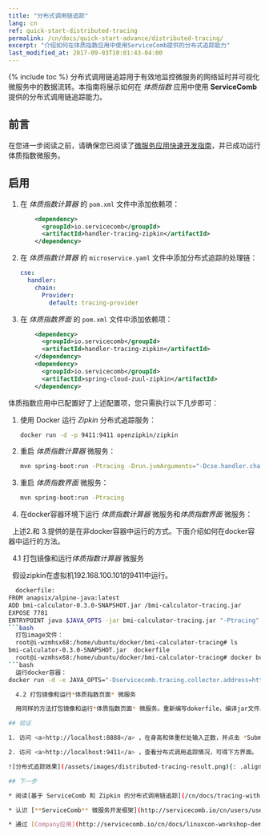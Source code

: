 ```yaml
---
title: "分布式调用链追踪"
lang: cn
ref: quick-start-distributed-tracing
permalink: /cn/docs/quick-start-advance/distributed-tracing/
excerpt: "介绍如何在体质指数应用中使用ServiceComb提供的分布式追踪能力"
last_modified_at: 2017-09-03T10:01:43-04:00
---
```


{% include toc %}
分布式调用链追踪用于有效地监控微服务的网络延时并可视化微服务中的数据流转。本指南将展示如何在 *体质指数* 应用中使用 **ServiceComb** 提供的分布式调用链追踪能力。

## 前言

在您进一步阅读之前，请确保您已阅读了[微服务应用快速开发指南](/cn/docs/quick-start-bmi/)，并已成功运行体质指数微服务。

## 启用

1. 在 *体质指数计算器* 的 `pom.xml` 文件中添加依赖项：

   ```xml
       <dependency>
         <groupId>io.servicecomb</groupId>
         <artifactId>handler-tracing-zipkin</artifactId>
       </dependency>
   ```

2. 在 *体质指数计算器* 的 `microservice.yaml` 文件中添加分布式追踪的处理链：

   ```yaml
   cse:
     handler:
       chain:
         Provider:
           default: tracing-provider
   ```

3. 在 *体质指数界面* 的 `pom.xml` 文件中添加依赖项：

   ```xml
       <dependency>
         <groupId>io.servicecomb</groupId>
         <artifactId>handler-tracing-zipkin</artifactId>
       </dependency>
       <dependency>
         <groupId>io.servicecomb</groupId>
         <artifactId>spring-cloud-zuul-zipkin</artifactId>
       </dependency>
   ```

体质指数应用中已配置好了上述配置项，您只需执行以下几步即可：

1. 使用 Docker 运行 *Zipkin* 分布式追踪服务：

   ```bash
   docker run -d -p 9411:9411 openzipkin/zipkin
   ```

2. 重启 *体质指数计算器* 微服务：

   ```bash
   mvn spring-boot:run -Ptracing -Drun.jvmArguments="-Dcse.handler.chain.Provider.default=tracing-provider"
   ```
   
3. 重启 *体质指数界面* 微服务：

   ```bash
   mvn spring-boot:run -Ptracing
   ```

4. 在docker容器环境下运行 *体质指数计算器* 微服务和*体质指数界面* 微服务：

   上述2.和 3.提供的是在非docker容器中运行的方式。下面介绍如何在docker容器中运行的方法。

   4.1 打包镜像和运行*体质指数计算器* 微服务

   假设zipkin在虚拟机192.168.100.101的9411中运行。

   ```bash
   dockerfile:
   FROM anapsix/alpine-java:latest
   ADD bmi-calculator-0.3.0-SNAPSHOT.jar /bmi-calculator-tracing.jar
   EXPOSE 7781
   ENTRYPOINT java $JAVA_OPTS -jar bmi-calculator-tracing.jar "-Ptracing"
   ```bash
   打包image文件：
   root@i-wzmhsx68:/home/ubuntu/docker/bmi-calculator-tracing# ls
   bmi-calculator-0.3.0-SNAPSHOT.jar  dockerfile
   root@i-wzmhsx68:/home/ubuntu/docker/bmi-calculator-tracing# docker build -t="bmi-calculator-tracing" .
   ```bash
   运行docker容器：
   docker run -d -e JAVA_OPTS="-Dservicecomb.tracing.collector.address=http://192.168.100.101:9411" bmi-calculator-tracing
   
   4.2 打包镜像和运行*体质指数页面* 微服务
   
   用同样的方法打包镜像和运行*体质指数页面* 微服务。重新编写dokerfile，编译jar文件以及打包和运行docker镜像文件（注意将4.1中的bmi-calculator替换为bmi-webapp）。

## 验证

1. 访问 <a>http://localhost:8888</a> ，在身高和体重栏处输入正数，并点击 *Submit* 按钮。

2. 访问 <a>http://localhost:9411</a> ，查看分布式调用追踪情况，可得下方界面。

![分布式追踪效果](/assets/images/distributed-tracing-result.png){: .align-center}

## 下一步

* 阅读[基于 ServiceComb 和 Zipkin 的分布式调用链追踪](/cn/docs/tracing-with-servicecomb/)来进一步了解分布式追踪 

* 认识 [**ServiceComb** 微服务开发框架](http://servicecomb.io/cn/users/user-guide/)

* 通过 [Company应用](http://servicecomb.io/cn/docs/linuxcon-workshop-demo/) 更深入地了解微服务开发
